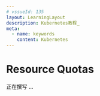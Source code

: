 ```yaml
---
# vssueId: 135
layout: LearningLayout
description: Kubernetes教程_
meta:
  - name: keywords
    content: Kubernetes
---
```


# Resource Quotas

<AdSenseTitle />


正在撰写 ... 
